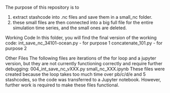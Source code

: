 The purpose of this repository is to 
1. extract stashcode into .nc files and save them in a small_nc folder. 
2. these small files are then connected into a big full file for the entire simulation time series, and the small ones are deleted.

Working Code
In this folder, you will find the final version of the working code:
int_save_nc_34101-ocean.py - for purpose 1
concatenate_101.py - for purpose 2

Other Files
The following files are iterations of the for loop and a jupyter version, but they are not currently functioning correctly and require further debugging:
004_int_save_nc_vXXX.py
small_nc_XXX.ipynb
These files were created because the loop takes too much time over pb/c/d/e and 5 stashcodes, 
so the code was transferred to a Jupyter notebook. However, further work is required to make these files functional.
